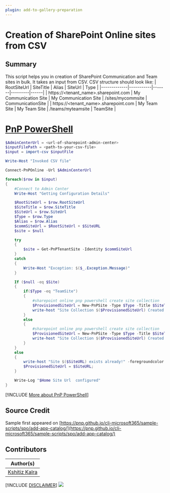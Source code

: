 ```yaml
---
plugin: add-to-gallery-preparation
---
```


# Creation of SharePoint Online sites from CSV

## Summary

This script helps you in creation of SharePoint Communication and Team sites in bulk. It takes an input from CSV.
CSV structure should look like:
| RootSiteUrl | SiteTitle | Alias | SiteUrl | Type |
|-------------|-----------|-------|---------|------|
| https://<tenant_name>.sharepoint.com | My Communication Site | My Communication Site | /sites/mycommsite | CommunicationSite |
| https://<tenant_name>.sharepoint.com | My Team Site | My Team Site | /teams/myteamsite | TeamSite |


# [PnP PowerShell](#tab/pnpps)

```powershell
$AdminCenterUrl = <url-of-sharepoint-admin-center>
$inputFilePath = <path-to-your-csv-file>
$input = import-csv $inputFile

Write-Host "Invoked CSV file"

Connect-PnPOnline -Url $AdminCenterUrl

foreach($row in $input)
{ 
    #Connect to Admin Center 
    Write-Host "Getting Configuration Details"

    $RootSiteUrl = $row.RootSiteUrl
    $SiteTitle = $row.SiteTitle
    $SiteUrl = $row.SiteUrl
    $Type = $row.Type
    $Alias = $row.Alias
    $commSiteUrl = $RootSiteUrl + $SiteURL 
    $site = $null

    try
    {
        $site = Get-PnPTenantSite -Identity $commSiteUrl 
    }
    catch
    {
        Write-Host "Exception: $($_.Exception.Message)"
    }

    If ($null -eq $Site)
    {
        if($Type -eq "TeamSite")
        {
            #sharepoint online pnp powershell create site collection
            $ProvisionedSiteUrl = New-PnPSite -Type $Type -Title $SiteTitle -Alias $SiteTitle -IsPublic   
            write-host "Site Collection $($ProvisionedSiteUrl) Created Successfully!" -foregroundcolor Green
        }
        else
        {
            #sharepoint online pnp powershell create site collection
            $ProvisionedSiteUrl = New-PnPSite -Type $Type -Title $SiteTitle -Url $commSiteUrl  
            write-host "Site Collection $($ProvisionedSiteUrl) Created Successfully!" -foregroundcolor Green
        }
    }
    else
    {
        write-host "Site $($SiteURL) exists already!" -foregroundcolor Yellow
        $ProvisionedSiteUrl = $SiteURL;
    }

    Write-Log "$Home Site Url  configured" 
}
```
[!INCLUDE [More about PnP PowerShell](../../docfx/includes/MORE-PNPPS.md)]


## Source Credit

Sample first appeared on [https://pnp.github.io/cli-microsoft365/sample-scripts/spo/add-app-catalog/](https://pnp.github.io/cli-microsoft365/sample-scripts/spo/add-app-catalog/)

## Contributors

| Author(s) |
|-----------|
| [Kshitiz Kalra](https://www.linkedin.com/in/kshitiz-kalra-b3107b164/) |


[!INCLUDE [DISCLAIMER](../../docfx/includes/DISCLAIMER.md)]
<img src="https://m365-visitor-stats.azurewebsites.net/script-samples/scripts/template-script-submission" aria-hidden="true" />
